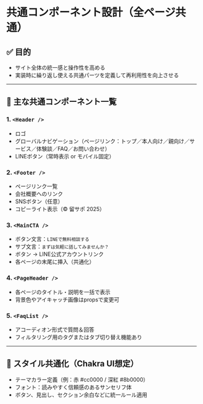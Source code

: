 # 共通コンポーネント設計（全ページ共通）

## ✅ 目的
- サイト全体の統一感と操作性を高める
- 実装時に繰り返し使える共通パーツを定義して再利用性を向上させる

---

## 🧱 主な共通コンポーネント一覧

### 1. `<Header />`
- ロゴ
- グローバルナビゲーション（ページリンク：トップ／本人向け／親向け／サービス／体験談／FAQ／お問い合わせ）
- LINEボタン（常時表示 or モバイル固定）

### 2. `<Footer />`
- ページリンク一覧
- 会社概要へのリンク
- SNSボタン（任意）
- コピーライト表示（© 留サポ 2025）

### 3. `<MainCTA />`
- ボタン文言：`LINEで無料相談する`
- サブ文言：`まずは気軽に話してみませんか？`
- ボタン → LINE公式アカウントリンク
- 各ページの末尾に挿入（共通化）

### 4. `<PageHeader />`
- 各ページのタイトル・説明を一括で表示
- 背景色やアイキャッチ画像はpropsで変更可

### 5. `<FaqList />`
- アコーディオン形式で質問＆回答
- フィルタリング用のタグまたはタブ切り替え機能あり

---

## 🧩 スタイル共通化（Chakra UI想定）

- テーマカラー定義（例：赤 #cc0000 / 深紅 #8b0000）
- フォント：読みやすく信頼感のあるサンセリフ体
- ボタン、見出し、セクション余白などに統一ルール適用
